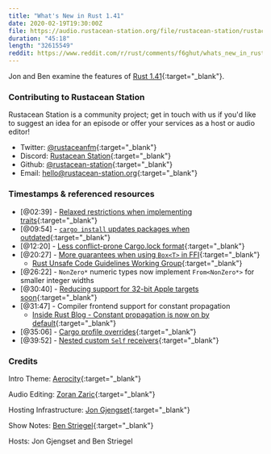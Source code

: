 ```yaml
---
title: "What's New in Rust 1.41"
date: 2020-02-19T19:30:00Z
file: https://audio.rustacean-station.org/file/rustacean-station/rustacean-station-e013-rust-1.41.0.mp3
duration: "45:18"
length: "32615549"
reddit: https://www.reddit.com/r/rust/comments/f6ghut/whats_new_in_rust_141_rustacean_station_podcast/
---
```


Jon and Ben examine the features of [Rust 1.41](https://blog.rust-lang.org/2020/01/30/Rust-1.41.0.html){:target="_blank"}.

<!--
The episode introduction goes here.
The first paragraph should ideally be short, and is used in various
places as a "short description" for the episode. Any subsequent
paragraphs show up as "expanded description".
-->

### Contributing to Rustacean Station

<!-- You can probably leave this as-is -->

Rustacean Station is a community project; get in touch with us if you'd like to suggest an idea for an episode or offer your services as a host or audio editor!

 - Twitter: [@rustaceanfm](https://twitter.com/rustaceanfm){:target="_blank"}
 - Discord: [Rustacean Station](https://discord.gg/cHc3Gyc){:target="_blank"}
 - Github: [@rustacean-station](https://github.com/rustacean-station/){:target="_blank"}
 - Email: [hello@rustacean-station.org](mailto:hello@rustacean-station.org){:target="_blank"}

### Timestamps & referenced resources

- [@02:39] - [Relaxed restrictions when implementing traits](https://blog.rust-lang.org/2020/01/30/Rust-1.41.0.html#relaxed-restrictions-when-implementing-traits){:target="_blank"}
- [@09:54] - [`cargo install` updates packages when outdated](https://blog.rust-lang.org/2020/01/30/Rust-1.41.0.html#cargo-install-updates-packages-when-outdated){:target="_blank"}
- [@12:20] - [Less conflict-prone Cargo.lock format](https://blog.rust-lang.org/2020/01/30/Rust-1.41.0.html#less-conflict-prone-cargolock-format){:target="_blank"}
- [@20:27] - [More guarantees when using `Box<T>` in FFI](https://blog.rust-lang.org/2020/01/30/Rust-1.41.0.html#more-guarantees-when-using-boxt%3E-in-ffi){:target="_blank"}
    - [Rust Unsafe Code Guidelines Working Group](https://github.com/rust-lang/unsafe-code-guidelines){:target="_blank"}
- [@26:22] - `NonZero*` numeric types now implement `From<NonZero*>` for smaller integer widths
- [@30:40] - [Reducing support for 32-bit Apple targets soon](https://blog.rust-lang.org/2020/01/30/Rust-1.41.0.html#reducing-support-for-32-bit-apple-targets-soon){:target="_blank"}
- [@31:47] - Compiler frontend support for constant propagation
    - [Inside Rust Blog - Constant propagation is now on by default](https://blog.rust-lang.org/inside-rust/2019/12/02/const-prop-on-by-default.html){:target="_blank"}
- [@35:06] - [Cargo profile overrides](https://doc.rust-lang.org/nightly/cargo/reference/profiles.html#overrides){:target="_blank"}
- [@39:52] - [Nested custom `Self` receivers](https://github.com/rust-lang/rust/pull/64325){:target="_blank"}

<!--
In this section, leave timestamped notes of the form:

 - [@HH:MM:SS] - Topic at first timestamp
 - [@HH:MM:SS] - Topic at second timestamp
     - A link to additional material discussed during the preceding topic

-->

### Credits

Intro Theme: [Aerocity](https://twitter.com/AerocityMusic){:target="_blank"}

Audio Editing: [Zoran Zaric](https://twitter.com/zoranzaric){:target="_blank"}

Hosting Infrastructure: [Jon Gjengset](https://twitter.com/jonhoo/){:target="_blank"}

Show Notes: [Ben Striegel](https://twitter.com/bstrie/){:target="_blank"}

Hosts: Jon Gjengset and Ben Striegel
